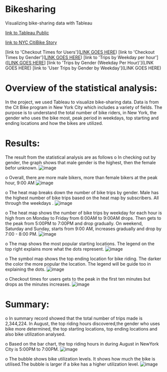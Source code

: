 # Bikesharing
Visualizing bike-sharing data with Tableau


[link to Tableau Public](https://public.tableau.com/app/profile/fidelia1205#!/?newProfile=&activeTab=0)

[link to NYC CitiBike Story](https://public.tableau.com/app/profile/fidelia1205/viz/NYCCityBikeChallenge_16602325007590/NYCCitiBikeStory?publish=yes)

[link to 'Checkout Times for Users']([LINK GOES HERE](https://public.tableau.com/app/profile/fidelia1205/viz/NYCCityBikeChallenge_16602325007590/CheckoutTimesforUsers?publish=yes))
[link to 'Checkout Times by Gender']([LINK GOES HERE](https://public.tableau.com/app/profile/fidelia1205/viz/NYCCityBikeChallenge_16602325007590/CheckoutTimesbyGender?publish=yes))
[link to 'Trips by Weekday per hour']([[LINK GOES HERE](https://public.tableau.com/app/profile/fidelia1205/viz/NYCCityBikeChallenge_16602325007590/TripsbyWeekdaysperHour?publish=yes)]
[link to 'Trips by Gender (Weekday Per Hour)'](LINK GOES HERE)
[link to 'User Trips by Gender by Weekday'](LINK GOES HERE)

# Overview of the statistical analysis:
In the project, we used Tableau to visualize bike-sharing data. Data is from the Cit Bike program in New York City which includes a variety of fields. The purpose is to understand the total number of bike riders, in New York, the gender who uses the bike most, peak period in weekdays, top starting and ending locations and how the bikes are utilized.
# Results:
The result from the statistical analysis are as follows
o	In checking out by gender, the graph shows that male gender is the highest, then the female befor unknown.
![image](https://user-images.githubusercontent.com/105121697/184582991-9b10a8e3-e832-4496-84d4-f2090bf9caeb.png)

o	Overall,  there are more male bikers, more than female bikers at the peak hour, 9:00 AM
![image](https://user-images.githubusercontent.com/105121697/184582805-52f2a8e0-0bc7-493c-908b-bb9bc5bc45e1.png)

o	The heat map breaks down the number of bike trips by gender. Male has the highest number of bike trips based on the heat map by subscribers. All through the weekdays .
![image](https://user-images.githubusercontent.com/105121697/184583345-cf55d74a-fa41-4f30-8caf-b9642d472537.png)

o	The heat map shows the number of bike trips by weekday for each hour is high from on Monday to Friday from 6:00AM to 9:00AM drops. Then gets to the peak from 5:00PM to 7:00PM and drop gradually. On weekend, Saturday and Sunday, starts from 9:00 AM, increases gradually and drop by 7:00 - 8:00 PM.
![image](https://user-images.githubusercontent.com/105121697/184583578-f33bb743-d77b-4c2a-8287-8ea563df61c0.png)

o	The map shows the most popular starting locations. The legend on the top right explains more what the dots represent.
![image](https://user-images.githubusercontent.com/105121697/184583818-4ff6cd50-17e1-4f4c-875e-30d01530a7df.png)

o	The symbol map shows the top ending location for bike riding. The darker the color the more popular the location. The legend will be guide too in explaining the dots.
![image](https://user-images.githubusercontent.com/105121697/184583979-96fa900f-aaa7-41e5-9037-7f87bd137cd5.png)

o	Checkout times for users gets to the peak in the first ten  minutes but drops as the minutes increases.
![image](https://user-images.githubusercontent.com/105121697/184584341-59bbeb6b-8274-4fdb-b7ff-759974e94f43.png)

# Summary:
o	In summary record showed that the total number of trips made is 2,344,224. In August, the top riding hours discovered,the gender who uses bike more determined, the top starting locations, top ending locations and also bike utilization analysed.

o	Based on the bar chart, the top riding hours in during August in NewYork City is 5:00PM to 7:00PM.
![image](https://user-images.githubusercontent.com/105121697/184584874-02d86791-1500-4ebb-bc8c-baf97dee3dd9.png)

o	The bubble shows bike utilization levels. It shows how much the bike is utilised.The bubble is larger if a bike has a higher utilization level. 
![image](https://user-images.githubusercontent.com/105121697/184585240-8991e3af-6637-40f8-a578-3b0df5145794.png)
